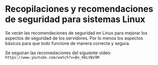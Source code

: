 # Recopilaciones y recomendaciones de seguridad para sistemas Linux

Se verán las recomendaciones de seguridad en Linux para mejorar los aspectos de seguridad de los servidores. Por lo menos los aspectos básicos para que todo funcione de manera correcta y segura.

Se seguiran las recomedaciones del siguiente vídeo: `https://www.youtube.com/watch?v=Bx_HkLVBz9M`
